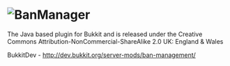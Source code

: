 ![BanManager](http://i.imgur.com/ZE7zXx9.png)
==============
The Java based plugin for Bukkit and is released under the Creative Commons Attribution-NonCommercial-ShareAlike 2.0 UK: England & Wales

BukkitDev - http://dev.bukkit.org/server-mods/ban-management/
